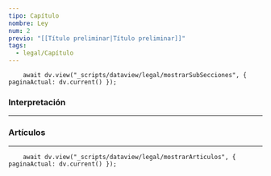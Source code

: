 ```yaml
---
tipo: Capítulo
nombre: Ley
num: 2
previo: "[[Título preliminar|Título preliminar]]"
tags:
  - legal/Capítulo
---
```

```dataviewjs
    await dv.view("_scripts/dataview/legal/mostrarSubSecciones", { paginaActual: dv.current() });
```
### Interpretación
---

### Artículos
---
```dataviewjs
	await dv.view("_scripts/dataview/legal/mostrarArticulos", { paginaActual: dv.current() });
```
